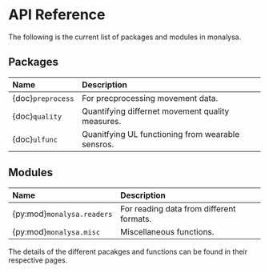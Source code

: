 
# API Reference

The following is the current list of packages and modules in monalysa.

## Packages
| Name | Description |
|:-----|:------------|
| {doc}`preprocess` | For precprocessing movement data. |
| {doc}`quality` | Quantifying differnet movement quality measures. |
| {doc}`ulfunc` | Quanitfying UL functioning from wearable sensros. |

## Modules
| Name | Description |
|:-----|:------------|
| {py:mod}`monalysa.readers` | For reading data from different formats. |
| {py:mod}`monalysa.misc` | Miscellaneous functions. |

The details of the different pacakges and functions can be found in their respective pages.